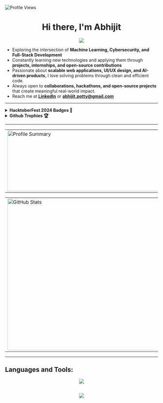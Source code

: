 <p align="left">
  <img src="https://komarev.com/ghpvc/?username=Abhi8756&label=Profile%20views&color=0e75b6&style=flat" alt="Profile Views" />
</p>

<h1 align="center">
  Hi there, I'm Abhijit
</h1>

<p align="center">
  <img src="https://readme-typing-svg.demolab.com/?lines=Full+Stack+Developer;Always+Learning+and+Building&center=true&width=500&height=25">
</p>

-  Exploring the intersection of **Machine Learning, Cybersecurity, and Full-Stack Development**  
-  Constantly learning new technologies and applying them through **projects, internships, and open-source contributions**  
-  Passionate about **scalable web applications, UI/UX design, and AI-driven products**, I love solving problems through clean and efficient code.  
-  Always open to **collaborations, hackathons, and open-source projects** that create meaningful real-world impact.  
-  Reach me at **[LinkedIn](https://www.linkedin.com/in/abhijit-potty)** or **abhijit.potty@gmail.com**  

---

<details>
  <summary><b>HacktoberFest 2024 Badges 🎉</b></summary>

  [![An image of @abhi8756's Holopin badges, which is a link to view their full Holopin profile](https://holopin.me/abhi8756)](https://holopin.io/@abhi8756)

</details>

<details>
  <summary><b>Github Trophies 🏆</b></summary>

  [![trophy](https://github-profile-trophy.vercel.app/?username=Abhi8756&title=-Stars,-Followers,-Reviews&theme=monokai)](https://github.com/ryo-ma/github-profile-trophy)

</details>

---

<table width="100%" align="center">
<tr>
<td>
  <img height="200em" width="700em" src="http://github-profile-summary-cards.vercel.app/api/cards/profile-details?username=Abhi8756&theme=radical" alt="Profile Summary">
</td>
<td>
  <img height="180em" width="500em" src="https://github-readme-stats.vercel.app/api/top-langs/?username=Abhi8756&hide_border=true&theme=dark&layout=compact"/>
</td>
</tr>
</table>

<table width="100%" align="center">
<tr>
<td>
  <img width="500em" src="https://github-readme-stats.vercel.app/api?username=Abhi8756&show_icons=true&locale=en&theme=radical" alt="GitHub Stats"/>
</td>
<td>
  <a href="https://git.io/streak-stats"><img height="180em" width="700em" src="https://streak-stats.demolab.com?user=Abhi8756&theme=dark&hide_border=true" alt="GitHub Streak" /></a>
</td>
</tr>
</table>

---

##  Languages and Tools:
<div align="center">
  <img src="https://skillicons.dev/icons?i=html,css,js,react,tailwind,git,github,vscode,mongodb,java,cpp,python,express,nodejs,mysql" />
</div>


<br>

<p align="center">
  <img src="https://capsule-render.vercel.app/api?type=waving&color=gradient&height=60&section=footer"/>
</p>
